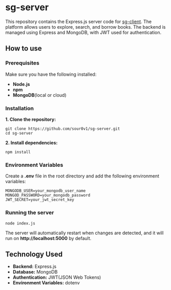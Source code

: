 # sg-server
This repository contains the Express.js server code for [sg-client](https://github.com/sour0v1/sg-client). The platform allows users to explore, search, and borrow books. The backend is managed using Express and MongoDB, with JWT used for authentication.

## How to use
  ### Prerequisites
  Make sure you have the following installed: 
   - **Node.js**
   - **npm**
   - **MongoDB**(local or cloud)
  ### Installation
  **1. Clone the repository:**
  ```
 git clone https://github.com/sour0v1/sg-server.git
 cd sg-server
  ```
 **2. Install dependencies:**
 ```
npm install
 ```
### Environment Variables
Create a **.env** file in the root directory and add the following environment variables:
```
MONGODB_USER=your_mongodb_user_name
MONGOD_PASSWORD=your_mongodb_password
JWT_SECRET=your_jwt_secret_key
```
### Running the server
```
node index.js
```
The server will automatically restart when changes are detected, and it will run on **http://localhost:5000** by default.

## Technology Used
- **Backend:** Express.js
- **Database:** MongoDB
- **Authentication:** JWT(JSON Web Tokens)
- **Environment Variables:** dotenv

  
